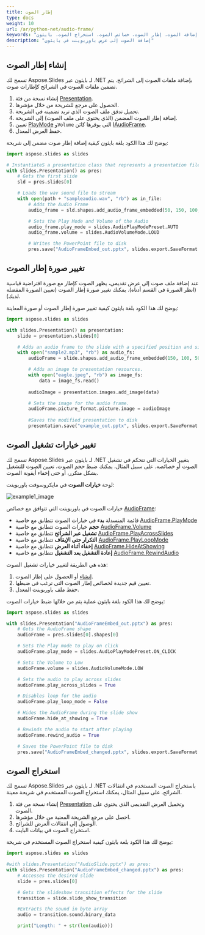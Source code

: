 ```yaml
---
title: إطار الصوت
type: docs
weight: 10
url: /ar/python-net/audio-frame/
keywords: "إضافة الصوت، إطار الصوت، خصائص الصوت، استخراج الصوت، بايثون، Aspose.Slides لـ بايثون عبر .NET"
description: "إضافة الصوت إلى عرض باوربوينت في بايثون"
---
```


## **إنشاء إطار الصوت**
تسمح لك Aspose.Slides لـ بايثون عبر .NET بإضافة ملفات الصوت إلى الشرائح. يتم تضمين ملفات الصوت في الشرائح كإطارات صوت.

1. إنشاء نسخة من فئة [Presentation](https://reference.aspose.com/slides/python-net/aspose.slides/presentation/).
2. الحصول على مرجع للشريحة من خلال مؤشرها.
3. تحميل تدفق ملف الصوت الذي تريد تضمينه في الشريحة.
4. إضافة إطار الصوت المضمن (الذي يحتوي على ملف الصوت) إلى الشريحة.
5. تعيين [PlayMode](https://reference.aspose.com/slides/python-net/aspose.slides/audioplaymodepreset) و`Volume` التي يوفرها كائن [IAudioFrame](https://reference.aspose.com/slides/python-net/aspose.slides/audioframe/).
6. حفظ العرض المعدل.

يوضح لك هذا الكود بلغة بايثون كيفية إضافة إطار صوت مضمن إلى شريحة:

```python
import aspose.slides as slides

# InstantiateS a presentation class that represents a presentation file
with slides.Presentation() as pres:
    # Gets the first slide
    sld = pres.slides[0]

    # Loads the wav sound file to stream
    with open(path + "sampleaudio.wav", "rb") as in_file:
        # Adds the Audio Frame
        audio_frame = sld.shapes.add_audio_frame_embedded(50, 150, 100, 100, in_file)

        # Sets the Play Mode and Volume of the Audio
        audio_frame.play_mode = slides.AudioPlayModePreset.AUTO
        audio_frame.volume = slides.AudioVolumeMode.LOUD

        # Writes the PowerPoint file to disk
        pres.save("AudioFrameEmbed_out.pptx", slides.export.SaveFormat.PPTX)
```

## **تغيير صورة إطار الصوت**

عند إضافة ملف صوت إلى عرض تقديمي، يظهر الصوت كإطار مع صورة افتراضية قياسية (انظر الصورة في القسم أدناه). يمكنك تغيير صورة إطار الصوت (تعيين الصورة المفضلة لديك).

يوضح لك هذا الكود بلغة بايثون كيفية تغيير صورة إطار الصوت أو صورة المعاينة:

```python
import aspose.slides as slides

with slides.Presentation() as presentation:
    slide = presentation.slides[0]

    # Adds an audio frame to the slide with a specified position and size.
    with open("sample2.mp3", "rb") as audio_fs:
        audioFrame = slide.shapes.add_audio_frame_embedded(150, 100, 50, 50, audio_fs)

        # Adds an image to presentation resources.
        with open("eagle.jpeg", "rb") as image_fs:
            data = image_fs.read()
        
        audioImage = presentation.images.add_image(data)

        # Sets the image for the audio frame.
        audioFrame.picture_format.picture.image = audioImage
        
        #Saves the modified presentation to disk
        presentation.save("example_out.pptx", slides.export.SaveFormat.PPTX)
```

## **تغيير خيارات تشغيل الصوت**

تسمح لك Aspose.Slides لـ بايثون عبر .NET بتغيير الخيارات التي تتحكم في تشغيل الصوت أو خصائصه. على سبيل المثال، يمكنك ضبط حجم الصوت، تعيين الصوت للتشغيل بشكل متكرر، أو حتى إخفاء أيقونة الصوت.

لوحة **خيارات الصوت** في مايكروسوفت باوربوينت:

![example1_image](audio_frame_0.png)

خيارات الصوت في باوربوينت التي تتوافق مع خصائص [AudioFrame](https://reference.aspose.com/slides/python-net/aspose.slides/audioframe/):
- قائمة المنسدلة **بدء** في خيارات الصوت تتطابق مع خاصية [AudioFrame.PlayMode](https://reference.aspose.com/slides/python-net/aspose.slides/audioframe/) 
- **حجم** خيارات الصوت تتطابق مع خاصية [AudioFrame.Volume](https://reference.aspose.com/slides/python-net/aspose.slides/audioframe/) 
- **تشغيل عبر الشرائح** تتطابق مع خاصية [AudioFrame.PlayAcrossSlides](https://reference.aspose.com/slides/python-net/aspose.slides/audioframe/) 
- **التكرار حتى الإيقاف** تتطابق مع خاصية [AudioFrame.PlayLoopMode](https://reference.aspose.com/slides/python-net/aspose.slides/audioframe/) 
- **إخفاء أثناء العرض** تتطابق مع خاصية [AudioFrame.HideAtShowing](https://reference.aspose.com/slides/python-net/aspose.slides/audioframe/) 
- **إعادة التشغيل بعد التشغيل** تتطابق مع خاصية [AudioFrame.RewindAudio](https://reference.aspose.com/slides/python-net/aspose.slides/audioframe/) 

هذه هي الطريقة لتغيير خيارات تشغيل الصوت:

1. [إنشاء](#create-audio-frame) أو الحصول على إطار الصوت.
2. تعيين قيم جديدة لخصائص إطار الصوت التي ترغب في ضبطها.
3. حفظ ملف باوربوينت المعدل.

يوضح لك هذا الكود بلغة بايثون عملية يتم من خلالها ضبط خيارات الصوت:

```python
import aspose.slides as slides

with slides.Presentation("AudioFrameEmbed_out.pptx") as pres:
    # Gets the AudioFrame shape
    audioFrame = pres.slides[0].shapes[0]

    # Sets the Play mode to play on click
    audioFrame.play_mode = slides.AudioPlayModePreset.ON_CLICK

    # Sets the Volume to Low
    audioFrame.volume = slides.AudioVolumeMode.LOW

    # Sets the audio to play across slides
    audioFrame.play_across_slides = True

    # Disables loop for the audio
    audioFrame.play_loop_mode = False

    # Hides the AudioFrame during the slide show
    audioFrame.hide_at_showing = True

    # Rewinds the audio to start after playing
    audioFrame.rewind_audio = True

    # Saves the PowerPoint file to disk
    pres.save("AudioFrameEmbed_changed.pptx", slides.export.SaveFormat.PPTX)
```

## **استخراج الصوت**
تسمح لك Aspose.Slides لـ بايثون عبر .NET باستخراج الصوت المستخدم في انتقالات الشرائح. على سبيل المثال، يمكنك استخراج الصوت المستخدم في شريحة معينة.

1. إنشاء نسخة من فئة [Presentation](https://reference.aspose.com/slides/python-net/aspose.slides/presentation/) وتحميل العرض التقديمي الذي يحتوي على الصوت.
2. احصل على مرجع الشريحة المعنية من خلال مؤشرها.
3. الوصول إلى انتقالات العرض للشرائح.
4. استخراج الصوت في بيانات البايت.

يوضح لك هذا الكود بلغة بايثون كيفية استخراج الصوت المستخدم في شريحة:

```python
import aspose.slides as slides

#with slides.Presentation("AudioSlide.pptx") as pres:
with slides.Presentation("AudioFrameEmbed_changed.pptx") as pres:
    # Accesses the desired slide
    slide = pres.slides[0]  

    # Gets the slideshow transition effects for the slide
    transition = slide.slide_show_transition

    #Extracts the sound in byte array
    audio = transition.sound.binary_data

    print("Length: " + str(len(audio)))
```